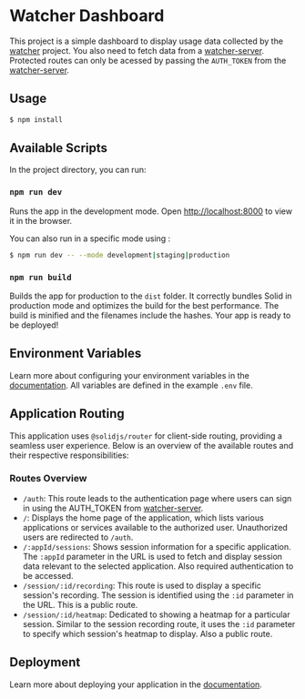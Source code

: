 # Watcher Dashboard

This project is a simple dashboard to display usage data collected by the [watcher](https://github.com/pedrorv/watcher) project. You also need to fetch data from a [watcher-server](https://github.com/pedrorv/watcher-server). Protected routes can only be acessed by passing the `AUTH_TOKEN` from the [watcher-server](https://github.com/pedrorv/watcher-server).

## Usage

```bash
$ npm install
```

## Available Scripts

In the project directory, you can run:

### `npm run dev`

Runs the app in the development mode. Open [http://localhost:8000](http://localhost:8000) to view it in the browser.

You can also run in a specific mode using :

```bash
$ npm run dev -- --mode development|staging|production
```

### `npm run build`

Builds the app for production to the `dist` folder. It correctly bundles Solid in production mode and optimizes the build for the best performance. The build is minified and the filenames include the hashes. Your app is ready to be deployed!

## Environment Variables

Learn more about configuring your environment variables in the [documentation](https://v2.vitejs.dev/guide/env-and-mode.html). All variables are defined in the example `.env` file.

## Application Routing

This application uses `@solidjs/router` for client-side routing, providing a seamless user experience. Below is an overview of the available routes and their respective responsibilities:

### Routes Overview

- `/auth`: This route leads to the authentication page where users can sign in using the AUTH_TOKEN from [watcher-server](https://github.com/pedrorv/watcher-server).
- `/`: Displays the home page of the application, which lists various applications or services available to the authorized user. Unauthorized users are redirected to `/auth`.
- `/:appId/sessions`: Shows session information for a specific application. The `:appId` parameter in the URL is used to fetch and display session data relevant to the selected application. Also required authentication to be accessed.
- `/session/:id/recording`: This route is used to display a specific session's recording. The session is identified using the `:id` parameter in the URL. This is a public route.
- `/session/:id/heatmap`: Dedicated to showing a heatmap for a particular session. Similar to the session recording route, it uses the `:id` parameter to specify which session's heatmap to display. Also a public route.

## Deployment

Learn more about deploying your application in the [documentation](https://vitejs.dev/guide/static-deploy.html).
